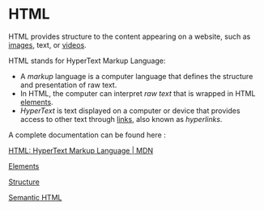 # HTML

HTML provides structure to the content appearing on a website, such as [images](https://www.codecademy.com/resources/docs/html/images), text, or [videos](https://www.codecademy.com/resources/docs/html/videos). 

HTML stands for HyperText Markup Language:

- A *markup* language is a computer language that defines the structure and presentation of raw text.
- In HTML, the computer can interpret *raw text* that is wrapped in HTML [elements](https://www.codecademy.com/resources/docs/html/elements).
- *HyperText* is text displayed on a computer or device that provides access to other text through [links](https://www.codecademy.com/resources/docs/html/links), also known as *hyperlinks*.

A complete documentation can be found here : 

[HTML: HyperText Markup Language | MDN](https://developer.mozilla.org/en-US/docs/Web/HTML)

[Elements](HTML%200313b2166ab14c54afd29f9f23afe486/Elements%201fcf9aa878034653a7bef00ab694773a.md)

[Structure](HTML%200313b2166ab14c54afd29f9f23afe486/Structure%20eca8a6a010fb439dac4a3693231b6bab.md)

[Semantic HTML](HTML%200313b2166ab14c54afd29f9f23afe486/Semantic%20HTML%20a79447e0b5484cf7a8630b9c884cfb7c.md)